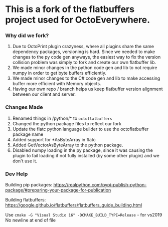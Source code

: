 
# This is a fork of the flatbuffers project used for OctoEverywhere.

### Why did we fork?
1) Due to OctoPrint plugin crazyness, where all plugins share the same dependency packages, versioning is hard. Since we needed to make changes to the py code gen anyways, the easiest way to fix the version collision problem was simply to fork and create our own flatbuffer lib.
2) We made minor changes in the python code gen and lib to not require numpy in order to get byte buffers efficiently.
3) We made minor changes to the C# code gen and lib to make accessing buffer more efficient with Memory objects.
4) Having our own repo / branch helps us keep flatbuffer version alignment between our client and server.

### Changes Made

1) Renamed things in /python/* to `octoflatbuffers`
2) Changed the python package files to reflect our fork
3) Update the flatc python language builder to use the octoflatbuffer package name
4) Added support for *AsByteArray in flatc
5) Added GetVectorAsByteArray to the python package.
6) Disabled numpy loading in the py package, since it was causing the plugin to fail loading if not fully installed (by some other plugin) and we don't use it.

### Dev Help

Building pip packages:
https://realpython.com/pypi-publish-python-package/#preparing-your-package-for-publication

Building flatbuffers:
https://google.github.io/flatbuffers/flatbuffers_guide_building.html

Use `cmake -G "Visual Studio 16" -DCMAKE_BUILD_TYPE=Release` - for vs2019
No newline at end of file
